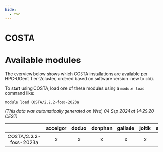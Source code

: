 ```yaml
---
hide:
  - toc
---
```


COSTA
=====

# Available modules


The overview below shows which COSTA installations are available per HPC-UGent Tier-2cluster, ordered based on software version (new to old).

To start using COSTA, load one of these modules using a `module load` command like:

```shell
module load COSTA/2.2.2-foss-2023a
```

*(This data was automatically generated on Wed, 04 Sep 2024 at 14:29:20 CEST)*  

| |accelgor|doduo|donphan|gallade|joltik|shinx|skitty|
| :---: | :---: | :---: | :---: | :---: | :---: | :---: | :---: |
|COSTA/2.2.2-foss-2023a|x|x|x|x|x|x|x|
